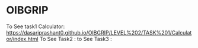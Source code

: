 # OIBGRIP
To See task1 Calculator: https://dasariprashant0.github.io/OIBGRIP/LEVEL%202/TASK%201/Calculator/index.html
To See Task2 :
to See Task3 :

